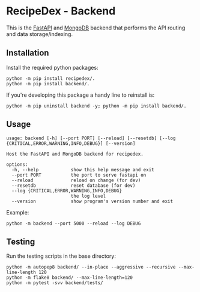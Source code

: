 # RecipeDex - Backend
This is the [FastAPI](https://fastapi.tiangolo.com/) and [MongoDB](https://www.mongodb.com/) backend that performs the API routing and data storage/indexing. 

## Installation

Install the required python packages:

```
python -m pip install recipedex/.
python -m pip install backend/.
```

If you're developing this package a handy line to reinstall is:
```
python -m pip uninstall backend -y; python -m pip install backend/.
```

## Usage

```
usage: backend [-h] [--port PORT] [--reload] [--resetdb] [--log {CRITICAL,ERROR,WARNING,INFO,DEBUG}] [--version]

Host the FastAPI and MongoDB backend for recipedex.

options:
  -h, --help            show this help message and exit
  --port PORT           the port to serve fastapi on
  --reload              reload on change (for dev)
  --resetdb             reset database (for dev)
  --log {CRITICAL,ERROR,WARNING,INFO,DEBUG}
                        the log level
  --version             show program's version number and exit
```

Example:

```
python -m backend --port 5000 --reload --log DEBUG
```

## Testing

Run the testing scripts in the base directory:

```
python -m autopep8 backend/ --in-place --aggressive --recursive --max-line-length 120
python -m flake8 backend/ --max-line-length=120
python -m pytest -svv backend/tests/
```
